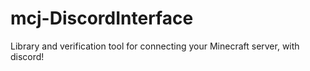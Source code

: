 # mcj-DiscordInterface
Library and verification tool for connecting your Minecraft server, with discord!
